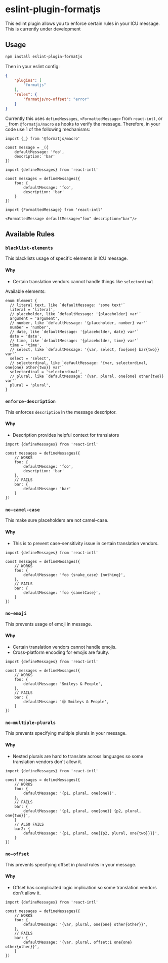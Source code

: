 # eslint-plugin-formatjs

This eslint plugin allows you to enforce certain rules in your ICU message. This is currently under development

## Usage

```bash
npm install eslint-plugin-formatjs
```

Then in your eslint config:
```json
{
    "plugins": [
        "formatjs"
    ],
    "rules": {
        "formatjs/no-offset": "error"
    }
}
```

Currently this uses `defineMessages`, `<FormattedMessage>` from `react-intl`, or `_` from `@formatjs/macro` as hooks to verify the message. Therefore, in your code use 1 of the following mechanisms:

```tsx
import {_} from '@formatjs/macro'

const message = _({
    defaultMessage: 'foo',
    description: 'bar'
})
```

```tsx
import {defineMessages} from 'react-intl'

const messages = defineMessages({
    foo: {
        defaultMessage: 'foo',
        description: 'bar'
    }
})
```

```tsx
import {FormattedMessage} from 'react-intl'

<FormattedMessage defaultMessage="foo" description="bar"/>
```

## Available Rules

### `blacklist-elements`

This blacklists usage of specific elements in ICU message. 

#### Why
- Certain translation vendors cannot handle things like `selectordinal`

Available elements:

```tsx
enum Element {
  // literal text, like `defaultMessage: 'some text'`
  literal = 'literal', 
  // placeholder, like `defaultMessage: '{placeholder} var'`
  argument = 'argument', 
  // number, like `defaultMessage: '{placeholder, number} var'`
  number = 'number',
  // date, like `defaultMessage: '{placeholder, date} var'`
  date = 'date',
  // time, like `defaultMessage: '{placeholder, time} var'`
  time = 'time',
  // select, like `defaultMessage: '{var, select, foo{one} bar{two}} var'`
  select = 'select',
  // selectordinal, like `defaultMessage: '{var, selectordinal, one{one} other{two}} var'`
  selectordinal = 'selectordinal',
  // plural, like `defaultMessage: '{var, plural, one{one} other{two}} var'`
  plural = 'plural',
}
```

### `enforce-description`

This enforces `description` in the message descriptor.

#### Why
- Description provides helpful context for translators

```tsx
import {defineMessages} from 'react-intl'

const messages = defineMessages({
    // WORKS
    foo: {
        defaultMessage: 'foo',
        description: 'bar'
    },
    // FAILS
    bar: {
        defaultMessage: 'bar'
    }
})
```

### `no-camel-case`

This make sure placeholders are not camel-case. 

#### Why
- This is to prevent case-sensitivity issue in certain translation vendors.

```tsx
import {defineMessages} from 'react-intl'

const messages = defineMessages({
    // WORKS
    foo: {
        defaultMessage: 'foo {snake_case} {nothing}',
    },
    // FAILS
    bar: {
        defaultMessage: 'foo {camelCase}',
    }
})
```

### `no-emoji`

This prevents usage of emoji in message.

#### Why
- Certain translation vendors cannot handle emojis.
- Cross-platform encoding for emojis are faulty.

```tsx
import {defineMessages} from 'react-intl'

const messages = defineMessages({
    // WORKS
    foo: {
        defaultMessage: 'Smileys & People',
    },
    // FAILS
    bar: {
        defaultMessage: '😃 Smileys & People',
    }
})
```

### `no-multiple-plurals`

This prevents specifying multiple plurals in your message.

#### Why
- Nested plurals are hard to translate across languages so some translation vendors don't allow it.

```tsx
import {defineMessages} from 'react-intl'

const messages = defineMessages({
    // WORKS
    foo: {
        defaultMessage: '{p1, plural, one{one}}',
    },
    // FAILS
    bar: {
        defaultMessage: '{p1, plural, one{one}} {p2, plural, one{two}}',
    }
    // ALSO FAILS
    bar2: {
        defaultMessage: '{p1, plural, one{{p2, plural, one{two}}}}',
    }
})
```

### `no-offset`

This prevents specifying offset in plural rules in your message.

#### Why
- Offset has complicated logic implication so some translation vendors don't allow it.

```tsx
import {defineMessages} from 'react-intl'

const messages = defineMessages({
    // WORKS
    foo: {
        defaultMessage: '{var, plural, one{one} other{other}}',
    },
    // FAILS
    bar: {
        defaultMessage: '{var, plural, offset:1 one{one} other{other}}',
    }
})
```